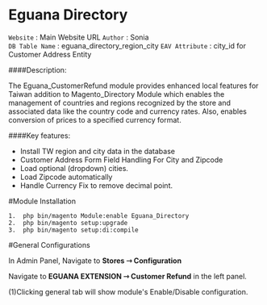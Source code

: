 # Eguana Directory

`Website` : Main Website URL 
`Author` : Sonia  
`DB Table Name` : eguana_directory_region_city
`EAV Attribute` : city_id for Customer Address Entity


####Description:

The Eguana_CustomerRefund module provides enhanced local features for Taiwan addition to Magento_Directory Module which enables the management of countries and regions recognized by the store and associated data
                                                                                                                        like the country code and currency rates. Also, enables conversion of prices to a specified currency format.

####Key features:
 
- Install TW region and city data in the database
- Customer Address Form Field Handling For City and Zipcode
- Load optional (dropdown) cities.
- Load Zipcode automatically
- Handle Currency Fix to remove decimal point.
 
#Module Installation  

```
1.  php bin/magento Module:enable Eguana_Directory
2.  php bin/magento setup:upgrade  
3.  php bin/magento setup:di:compile
```

#General Configurations

In Admin Panel, Navigate to **Stores­ ⇾ Configuration**

Navigate to **EGUANA EXTENSION ⇾ Customer Refund** in the left panel.

(1)Clicking general tab will show module's Enable/Disable configuration. 


